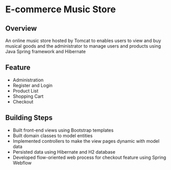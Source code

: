 # E-commerce Music Store

## Overview

 An online music store hosted by Tomcat to enables users to view and buy musical goods and the administrator to manage users and products using Java Spring framework and Hibernate

## Feature

* Administration
* Register and Login
* Product List
* Shopping Cart
* Checkout

## Building Steps

* Built front-end views using Bootstrap templates
* Built domain classes to model entities
* Implemented controllers to make the view pages dynamic with model data
* Persisted data using Hibernate and H2 database
* Developed flow-oriented web process for checkout feature using Spring Webflow
